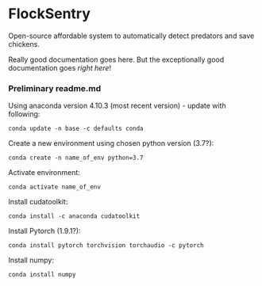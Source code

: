 # FlockSentry

Open-source affordable system to automatically detect predators and save chickens.

Really good documentation goes here. But the exceptionally good documentation goes _right here_!

### Preliminary readme.md

Using anaconda version 4.10.3 (most recent version) - update with following:

`conda update -n base -c defaults conda`


Create a new environment using chosen python version (3.7?):
	
  `conda create -n name_of_env python=3.7`

Activate environment:
	
  `conda activate name_of_env`

Install cudatoolkit:
	
  `conda install -c anaconda cudatoolkit`

Install Pytorch (1.9.1?):
	
  `conda install pytorch torchvision torchaudio -c pytorch`

Install numpy:
	
  `conda install numpy`
